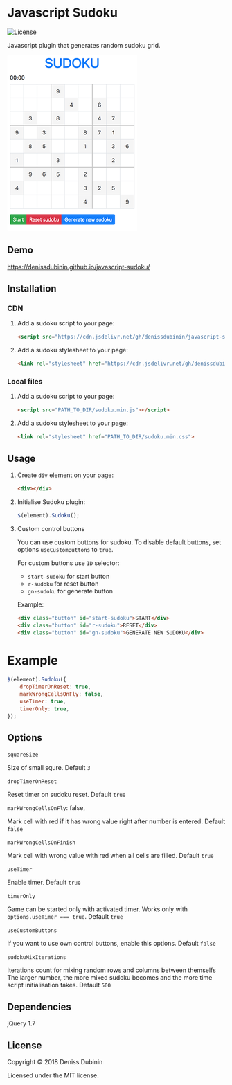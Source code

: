 # Javascript Sudoku

[![License](https://img.shields.io/github/license/mashape/apistatus.svg)](https://github.com/denissdubinin/javascript-sudoku)

Javascript plugin that generates random sudoku grid.

![Javascript Sudoku](example.png)

## Demo

https://denissdubinin.github.io/javascript-sudoku/

## Installation

### CDN
1. Add a sudoku script to your page:
    
    ```html
    <script src="https://cdn.jsdelivr.net/gh/denissdubinin/javascript-sudoku@latest/dist/sudoku.min.js"></script>
    ```

2. Add a sudoku stylesheet to your page:

    ```html
    <link rel="stylesheet" href="https://cdn.jsdelivr.net/gh/denissdubinin/javascript-sudoku@latest/dist/sudoku.min.css">
    ```

### Local files
1. Add a sudoku script to your page:
    
    ```html
    <script src="PATH_TO_DIR/sudoku.min.js"></script>
    ```

2. Add a sudoku stylesheet to your page:

    ```html
    <link rel="stylesheet" href="PATH_TO_DIR/sudoku.min.css">
    ```

## Usage

1. Create `div` element on your page:

    ```html
    <div></div>
    ```

2. Initialise Sudoku plugin:
    
    ```javascript
    $(element).Sudoku();
    ```

3. Custom control buttons

    You can use custom buttons for sudoku. To disable default buttons, set options `useCustomButtons` to `true`.

    For custom buttons use `ID` selector:

    * `start-sudoku` for start button
    * `r-sudoku` for reset button
    * `gn-sudoku` for generate button

    Example:

    ```html
    <div class="button" id="start-sudoku">START</div>
    <div class="button" id="r-sudoku">RESET</div>
    <div class="button" id="gn-sudoku">GENERATE NEW SUDOKU</div>
    ```

# Example

```javascript
$(element).Sudoku({
    dropTimerOnReset: true,
    markWrongCellsOnFly: false,
    useTimer: true,
    timerOnly: true,
});
```

## Options

`squareSize`

Size of small squre. Default `3`

`dropTimerOnReset`

Reset timer on sudoku reset. Default `true`

`markWrongCellsOnFly`: false,

Mark cell with red if it has wrong value right after number is entered. Default `false`

`markWrongCellsOnFinish`

Mark cell with wrong value with red when all cells are filled. Default `true`

`useTimer`

Enable timer. Default `true`

`timerOnly`

Game can be started only with activated timer. Works only with `options.useTimer === true`. Default `true`

`useCustomButtons`

If you want to use own control buttons, enable this options. Default `false`

`sudokuMixIterations`

Iterations count for mixing random rows and columns between themselfs The larger number, the more mixed sudoku becomes and the more time script initialisation takes. Default `500`

## Dependencies
jQuery 1.7

## License
Copyright &copy; 2018 Deniss Dubinin

Licensed under the MIT license.